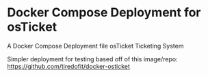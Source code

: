 # Docker Compose Deployment for osTicket
A Docker Compose Deployment file osTicket Ticketing System

Simpler deployment for testing based off of this image/repo: https://github.com/tiredofit/docker-osticket
